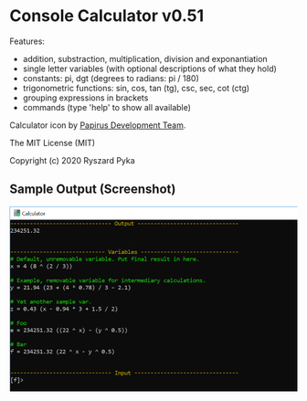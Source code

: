 # Console Calculator v0.51

Features:
- addition, substraction, multiplication, division and exponantiation
- single letter variables (with optional descriptions of what they hold)
- constants: pi, dgt (degrees to radians: pi / 180)
- trigonometric functions: sin, cos, tan (tg), csc, sec, cot (ctg)
- grouping expressions in brackets
- commands (type 'help' to show all available)

Calculator icon by [Papirus Development Team](https://github.com/PapirusDevelopmentTeam).

The MIT License (MIT)

Copyright (c) 2020 Ryszard Pyka


## Sample Output (Screenshot)

![screenshot](/screenshot.png)
